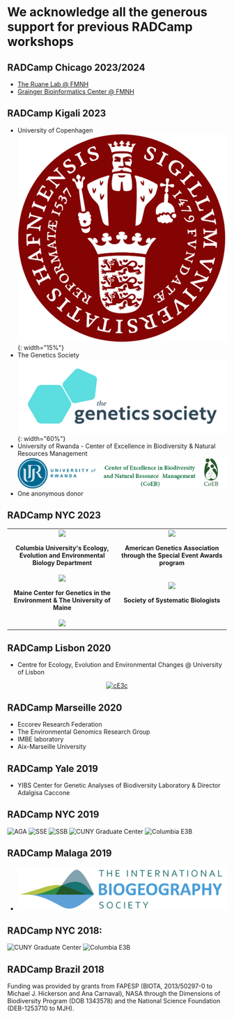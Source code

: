 # We acknowledge all the generous support for previous RADCamp workshops

## RADCamp Chicago 2023/2024
* [The Ruane Lab @ FMNH](https://sararuane.com/)
* [Grainger Bioinformatics Center @ FMNH](https://www.fieldmuseum.org/department/grainger-bioinformatics-center)

## RADCamp Kigali 2023
* University of Copenhagen <br>
![The Heller Group @ University of Copenhagen](Kigali2023/images/KU-logo.png){: width="15%"}
* The Genetics Society <br>
![The Genetics Society](Kigali2023/images/GeneticsSociety.png){: width="60%"} 
* University of Rwanda - Center of Excellence in Biodiversity & Natural Resources Management <br>
![University of Rwanda Center of Excellence in Biodiversity and Natural Resources Management](Kigali2023/images/URwanda-CoEB.png)
* One anonymous donor

## RADCamp NYC 2023

<table width="100%">
  <tr> <td width="50%" align="center">
<img src="NYC2023/images/E3B-logo.jpg"/>
    <p><b>Columbia University's Ecology, Evolution and Environmental Biology Department</b></p>
  </td> <td width="50%" align="center">
<img src="NYC2023/images/AGA-logo.jpg"/>
    <p><b>American Genetics Association through the Special Event Awards program</b></p>
  </td> </tr>
  <tr> <td width="50%" align="center">
<img src="NYC2023/images/MAINE_crest_4c.png" width="50%"/>
    <p><b>Maine Center for Genetics in the Environment & The University of Maine</b></p>
  </td> <td width="50%" align="center">
<img src="NYC2023/images/SSB.png"/>
    <p><b>Society of Systematic Biologists</b></p>
  </td> </tr>
  <tr> <td width="50%" align="center">
<img src="NYC2023/images/CodeOcean-VerticalLogo.png"/>
  </td> </tr>
</table>

## RADCamp Lisbon 2020
* Centre for Ecology, Evolution and Environmental Changes @ University of Lisbon
<div align="center" markdown="1">

[![cE3c](Lisbon2020/logos/cE3c.png)](https://ce3c.ciencias.ulisboa.pt)

</div>

## RADCamp Marseille 2020
* Eccorev Research Federation
* The Environmental Genomics Research Group
* IMBE laboratory
* Aix-Marseille University

## RADCamp Yale 2019
* YIBS Center for Genetic Analyses of Biodiversity Laboratory & Director Adalgisa Caccone

## RADCamp NYC 2019

![AGA](NYC2023/images/AGA-logo.jpg")
![SSE](NYC2019/images/SSE.png) 
![SSB](NYC2019/images/SSB.png)
![CUNY Graduate Center](NYC2019/images/GC-logo.png)
![Columbia E3B](NYC2019/images/E3B-logo.jpg)

## RADCamp Malaga 2019
* ![International Biogeography Society](logos/IBS_logo.jpg)

## RADCamp NYC 2018:
![CUNY Graduate Center](NYC2018/images/GC-logo.png)
![Columbia E3B](NYC2018/images/E3B-logo.jpg)

## RADCamp Brazil 2018
Funding was provided by grants from FAPESP (BIOTA, 2013/50297-0
to Michael J. Hickerson  and Ana Carnaval), NASA through the Dimensions
of Biodiversity Program (DOB 1343578) and the National Science
Foundation (DEB-1253710 to MJH).

